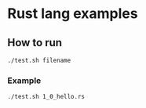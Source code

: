 # Rust lang examples

## How to run

```bash
./test.sh filename
```

### Example
```bash
./test.sh 1_0_hello.rs
```